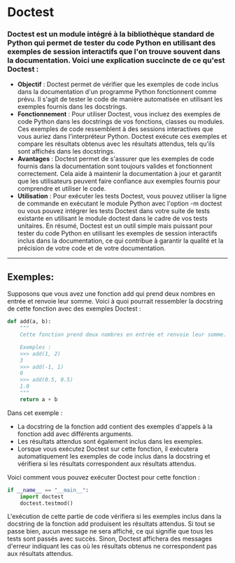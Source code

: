 # Doctest

### Doctest est un module intégré à la bibliothèque standard de Python qui permet de tester du code Python en utilisant des exemples de session interactifs que l'on trouve souvent dans la documentation. Voici une explication succincte de ce qu'est Doctest :

* **Objectif** : Doctest permet de vérifier que les exemples de code inclus dans la documentation d'un programme Python fonctionnent comme prévu. Il s'agit de tester le code de manière automatisée en utilisant les exemples fournis dans les docstrings.
* **Fonctionnement** : Pour utiliser Doctest, vous incluez des exemples de code Python dans les docstrings de vos fonctions, classes ou modules. Ces exemples de code ressemblent à des sessions interactives que vous auriez dans l'interpréteur Python. Doctest exécute ces exemples et compare les résultats obtenus avec les résultats attendus, tels qu'ils sont affichés dans les docstrings.
* **Avantages** : Doctest permet de s'assurer que les exemples de code fournis dans la documentation sont toujours valides et fonctionnent correctement. Cela aide à maintenir la documentation à jour et garantit que les utilisateurs peuvent faire confiance aux exemples fournis pour comprendre et utiliser le code.
* **Utilisation** : Pour exécuter les tests Doctest, vous pouvez utiliser la ligne de commande en exécutant le module Python avec l'option -m doctest ou vous pouvez intégrer les tests Doctest dans votre suite de tests existante en utilisant le module doctest dans le cadre de vos tests unitaires.
En résumé, Doctest est un outil simple mais puissant pour tester du code Python en utilisant les exemples de session interactifs inclus dans la documentation, ce qui contribue à garantir la qualité et la précision de votre code et de votre documentation.

---

## Exemples:

Supposons que vous avez une fonction add qui prend deux nombres en entrée et renvoie leur somme. Voici à quoi pourrait ressembler la docstring de cette fonction avec des exemples Doctest :

```python
def add(a, b):
    """
    Cette fonction prend deux nombres en entrée et renvoie leur somme.

    Exemples :
    >>> add(1, 2)
    3
    >>> add(-1, 1)
    0
    >>> add(0.5, 0.5)
    1.0
    """
    return a + b
```

Dans cet exemple :

* La docstring de la fonction add contient des exemples d'appels à la fonction add avec différents arguments.
* Les résultats attendus sont également inclus dans les exemples.
* Lorsque vous exécutez Doctest sur cette fonction, il exécutera automatiquement les exemples de code inclus dans la docstring et vérifiera si les résultats correspondent aux résultats attendus.

Voici comment vous pouvez exécuter Doctest pour cette fonction :

```python
if __name__ == "__main__":
    import doctest
    doctest.testmod()
```

L'exécution de cette partie de code vérifiera si les exemples inclus dans la docstring de la fonction add produisent les résultats attendus. Si tout se passe bien, aucun message ne sera affiché, ce qui signifie que tous les tests sont passés avec succès. Sinon, Doctest affichera des messages d'erreur indiquant les cas où les résultats obtenus ne correspondent pas aux résultats attendus.
